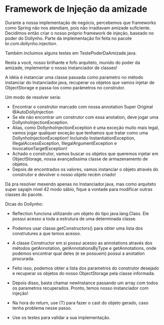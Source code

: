 # Framework de Injeção da amizade

Durante a nossa implementação de negócio, percebemos que frameworks como Spring não nos atendiam, pois não irradiavam amizade suficiente.
Decidimos então criar o nosso próprio framework de injeção, baseado no poder do Dollynho. 
Parte da implementação foi feita no pacote br.com.dollynho.injection.

Também incluimos alguns testes em TestePoderDaAmizade.java.

Resta a você, nosso brilhante e fofo arquiteto, munido do poder da amizade, implementar o nosso Instanciador de classes!

A idéia é instanciar uma classe passada como parametro no método instanciar do Instanciador.java, 
recuperar os objetos que vamos injetar de ObjectStorage e passa-los como parâmetros no construtor. 

Um modo de resolver seria:
- Encontrar o construtor marcado com nossa annotation Super Original @AutoDollyInjection
- Se ele não encontrar um construtor com essa anotation, deve jogar uma DollynhoInjectionException. 
- Alias, como DollynhoInjectionException é uma exceção muito mais legal, vamos jogar qualquer exceção que tenhamos que tratar como uma DollynhoInjectionException!
    Incluindo  InstantiationException, IllegalAccessException, IllegalArgumentException e InvocationTargetException!
- Achado o construtor, vamos buscar os objetos que queremos injetar em ObjectStorage, nossa avançadissima classe de armazenamento de objetos.
- Depois de encontrados os valores, vamos instanciar o objeto através do construtor e devolver o nosso objeto recém criado!

Dá pra resolver mexendo apenas no Instanciador.java, mas como arquiteto super sayajin nível 42 modo sábio, fique a vontade para modificar outras classes do pacote.


Dicas do Dollynho:

- Reflection funciona utilizando um objeto do tipo java.lang.Class. Ele possui acesso a toda a estrutura de uma determinada classe. 

- Podemos usar classe.getConstructors() para obter uma lista dos construtures a que temos acesso.

- A classe Constructor em si possui acesso as annotations através dos métodos getAnnotation, getAnnotationsByType e getAnnotations, 
onde podemos encontrar qual deles (e se possuem) possui a anotation procurada.

- Feito isso, podemos obter a lista dos parametros do construtor desejado e recuperar os objetos do nosso ObjectStorage pela classe informada.

- Depois disso, basta chamar newInstance passando um array com todos os parametros recuperados. Pronto, temos nosso instanciador com injeção!

- Na hora do return, use (T) para fazer o cast do objeto gerado, caso tenha problema nesse passo.

- Use os testes para validar a sua implementação.